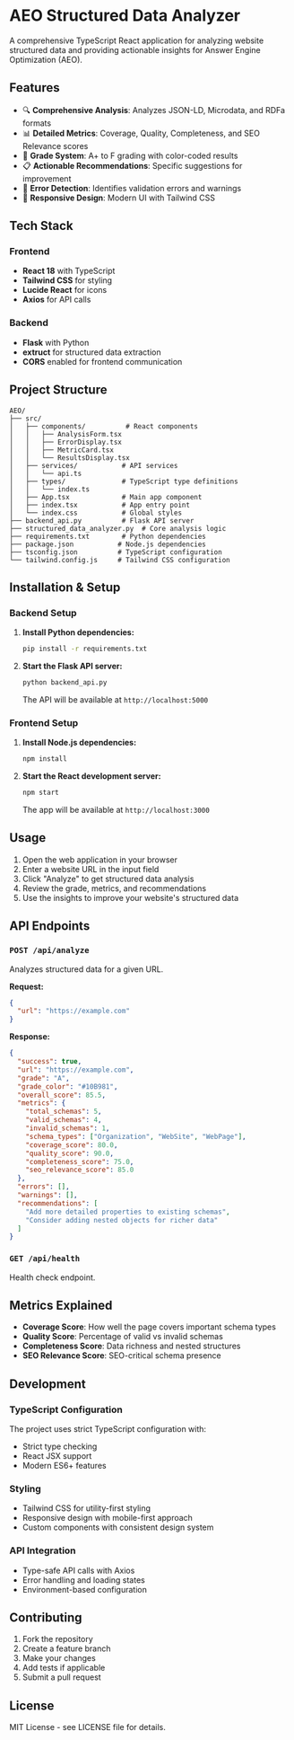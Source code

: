 # AEO Structured Data Analyzer

A comprehensive TypeScript React application for analyzing website structured data and providing actionable insights for Answer Engine Optimization (AEO).

## Features

- 🔍 **Comprehensive Analysis**: Analyzes JSON-LD, Microdata, and RDFa formats
- 📊 **Detailed Metrics**: Coverage, Quality, Completeness, and SEO Relevance scores
- 🎯 **Grade System**: A+ to F grading with color-coded results
- 📋 **Actionable Recommendations**: Specific suggestions for improvement
- 🚨 **Error Detection**: Identifies validation errors and warnings
- 📱 **Responsive Design**: Modern UI with Tailwind CSS

## Tech Stack

### Frontend
- **React 18** with TypeScript
- **Tailwind CSS** for styling
- **Lucide React** for icons
- **Axios** for API calls

### Backend
- **Flask** with Python
- **extruct** for structured data extraction
- **CORS** enabled for frontend communication

## Project Structure

```
AEO/
├── src/
│   ├── components/          # React components
│   │   ├── AnalysisForm.tsx
│   │   ├── ErrorDisplay.tsx
│   │   ├── MetricCard.tsx
│   │   └── ResultsDisplay.tsx
│   ├── services/           # API services
│   │   └── api.ts
│   ├── types/              # TypeScript type definitions
│   │   └── index.ts
│   ├── App.tsx             # Main app component
│   ├── index.tsx           # App entry point
│   └── index.css           # Global styles
├── backend_api.py          # Flask API server
├── structured_data_analyzer.py  # Core analysis logic
├── requirements.txt        # Python dependencies
├── package.json           # Node.js dependencies
├── tsconfig.json          # TypeScript configuration
└── tailwind.config.js     # Tailwind CSS configuration
```

## Installation & Setup

### Backend Setup

1. **Install Python dependencies:**
   ```bash
   pip install -r requirements.txt
   ```

2. **Start the Flask API server:**
   ```bash
   python backend_api.py
   ```
   The API will be available at `http://localhost:5000`

### Frontend Setup

1. **Install Node.js dependencies:**
   ```bash
   npm install
   ```

2. **Start the React development server:**
   ```bash
   npm start
   ```
   The app will be available at `http://localhost:3000`

## Usage

1. Open the web application in your browser
2. Enter a website URL in the input field
3. Click "Analyze" to get structured data analysis
4. Review the grade, metrics, and recommendations
5. Use the insights to improve your website's structured data

## API Endpoints

### `POST /api/analyze`
Analyzes structured data for a given URL.

**Request:**
```json
{
  "url": "https://example.com"
}
```

**Response:**
```json
{
  "success": true,
  "url": "https://example.com",
  "grade": "A",
  "grade_color": "#10B981",
  "overall_score": 85.5,
  "metrics": {
    "total_schemas": 5,
    "valid_schemas": 4,
    "invalid_schemas": 1,
    "schema_types": ["Organization", "WebSite", "WebPage"],
    "coverage_score": 80.0,
    "quality_score": 90.0,
    "completeness_score": 75.0,
    "seo_relevance_score": 85.0
  },
  "errors": [],
  "warnings": [],
  "recommendations": [
    "Add more detailed properties to existing schemas",
    "Consider adding nested objects for richer data"
  ]
}
```

### `GET /api/health`
Health check endpoint.

## Metrics Explained

- **Coverage Score**: How well the page covers important schema types
- **Quality Score**: Percentage of valid vs invalid schemas
- **Completeness Score**: Data richness and nested structures
- **SEO Relevance Score**: SEO-critical schema presence

## Development

### TypeScript Configuration
The project uses strict TypeScript configuration with:
- Strict type checking
- React JSX support
- Modern ES6+ features

### Styling
- Tailwind CSS for utility-first styling
- Responsive design with mobile-first approach
- Custom components with consistent design system

### API Integration
- Type-safe API calls with Axios
- Error handling and loading states
- Environment-based configuration

## Contributing

1. Fork the repository
2. Create a feature branch
3. Make your changes
4. Add tests if applicable
5. Submit a pull request

## License

MIT License - see LICENSE file for details.
